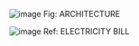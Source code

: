 
![image](https://user-images.githubusercontent.com/101467894/161445865-8510c865-37b3-404f-a71d-1f748982f632.png)
                        Fig: ARCHITECTURE




![image](https://user-images.githubusercontent.com/101467894/161446384-b8d98edd-70a3-4da4-937e-c5d4f965855a.png)
                        Ref: ELECTRICITY BILL
